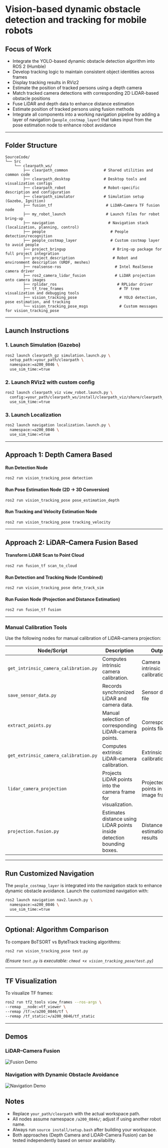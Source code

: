 # Vision-based dynamic obstacle detection and tracking for mobile robots

## Focus of Work

- Integrate the YOLO-based dynamic obstacle detection algorithm into ROS 2 (Humble)
- Develop tracking logic to maintain consistent object identities across frames
- Display tracking results in RViz2
- Estimate the position of tracked persons using a depth camera
- Match tracked camera detections with corresponding 2D LiDAR-based obstacle positions
- Fuse LiDAR and depth data to enhance distance estimation
- Estimate position of tracked persons using fusion methods
- Integrate all components into a working navigation pipeline by adding a layer of navigation (`people_costmap_layer`) that takes input from the pose estimation node to enhance robot avoidance

---

## Folder Structure
```
SourceCode/
└── Src
    └── clearpath_ws/
        ├── clearpath_common                # Shared utilities and common code
        ├── clearpath_desktop               # Desktop tools and visualization configs
        ├── clearpath_robot                 # Robot-specific description and configuration
        ├── clearpath_simulator             # Simulation setup (Gazebo, Ignition)
        ├── fusion_tf                        # LiDAR–Camera TF fusion node
        ├── my_robot_launch                  # Launch files for robot bring-up
        ├── navigation                        # Navigation stack (localization, planning, control)
        ├── people                             # People detection/recognition
        ├── people_costmap_layer               # Custom costmap layer to avoid people
        ├── project_bringup                     # Bring-up package for full project integration
        ├── project_description                 # Robot and environment description (URDF, meshes)
        ├── realsense-ros                        # Intel RealSense camera driver
        ├── ros2_camera_lidar_fusion             # LiDAR projection onto camera images
        ├── rplidar_ros                           # RPLidar driver
        ├── tf_tree_frames                         # TF tree visualization and debugging tools
        ├── vision_tracking_pose                   # YOLO detection, pose estimation, and tracking
        └── vision_tracking_pose_msgs              # Custom messages for vision_tracking_pose
```

---

## Launch Instructions

### 1. Launch Simulation (Gazebo)
```bash
ros2 launch clearpath_gz simulation.launch.py \
  setup_path:=your_path/clearpath \
  namespace:=a200_0846 \
  use_sim_time:=true
```

### 2. Launch RViz2 with custom config
```bash
ros2 launch clearpath_viz view_robot.launch.py \
  config:=your_path/clearpath_ws/install/clearpath_viz/share/clearpath_viz/rviz/robot.rviz \
  use_sim_time:=true
```

### 3. Launch Localization
```bash
ros2 launch navigation localization.launch.py \
  namespace:=a200_0846 \
  use_sim_time:=true
```

---

## Approach 1: Depth Camera Based

#### Run Detection Node
```bash
ros2 run vision_tracking_pose detection
```

#### Run Pose Estimation Node (2D → 3D Conversion)
```bash
ros2 run vision_tracking_pose pose_estimation_depth
```

#### Run Tracking and Velocity Estimation Node
```bash
ros2 run vision_tracking_pose tracking_velocity
```

---

## Approach 2: LiDAR–Camera Fusion Based

#### Transform LiDAR Scan to Point Cloud
```bash
ros2 run fusion_tf scan_to_cloud
```

#### Run Detection and Tracking Node (Combined)
```bash
ros2 run vision_tracking_pose dete_track_sim
```

#### Run Fusion Node (Projection and Distance Estimation)
```bash
ros2 run fusion_tf fusion
```

---

### Manual Calibration Tools

Use the following nodes for manual calibration of LiDAR–camera projection:

| Node/Script                          | Description                                                       | Output                                     |
|--------------------------------------|-------------------------------------------------------------------|--------------------------------------------|
| `get_intrinsic_camera_calibration.py` | Computes intrinsic camera calibration.                             | Camera intrinsic calibration file          |
| `save_sensor_data.py`                 | Records synchronized LiDAR and camera data.                        | Sensor data file                            |
| `extract_points.py`                   | Manual selection of corresponding LiDAR–camera points.              | Corresponding points file                   |
| `get_extrinsic_camera_calibration.py` | Computes extrinsic LiDAR–camera calibration.                       | Extrinsic calibration file                  |
| `lidar_camera_projection`             | Projects LiDAR points into the camera frame for visualization.     | Projected points in image frame             |
| `projection.fusion.py`                | Estimates distance using LiDAR points inside detection bounding boxes. | Distance estimation results                 |

---

## Run Customized Navigation

The `people_costmap_layer` is integrated into the navigation stack to enhance dynamic obstacle avoidance. Launch the customized navigation with:

```bash
ros2 launch navigation nav2.launch.py \
  namespace:=a200_0846 \
  use_sim_time:=true
```

---

## Optional: Algorithm Comparison

To compare BoTSORT vs ByteTrack tracking algorithms:

```bash
ros2 run vision_tracking_pose test.py
```
*(Ensure `test.py` is executable: `chmod +x vision_tracking_pose/test.py`)*

---

## TF Visualization

To visualize TF frames:

```bash
ros2 run tf2_tools view_frames --ros-args \
--remap __node:=tf_viewer \
--remap /tf:=/a200_0846/tf \
--remap /tf_static:=/a200_0846/tf_static
```

---
## Demos

### LiDAR–Camera Fusion
![Fusion Demo](media/demo_fusion.gif)

### Navigation with Dynamic Obstacle Avoidance
![Navigation Demo](media/demo_fusion.gif)

## Notes

- Replace `your_path/clearpath` with the actual workspace path.  
- All nodes assume namespace `/a200_0846/`; adjust if using another robot name.  
- Always run `source install/setup.bash` after building your workspace.  
- Both approaches (Depth Camera and LiDAR–Camera Fusion) can be tested independently based on sensor availability.
